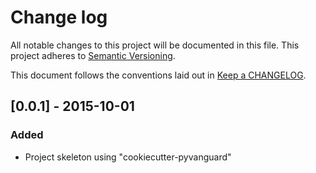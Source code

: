 # Change log
All notable changes to this project will be documented in this file.
This project adheres to [Semantic Versioning](http://semver.org/).

This document follows the conventions laid out in [Keep a CHANGELOG][keep].

## [0.0.1] - 2015-10-01
### Added
* Project skeleton using "cookiecutter-pyvanguard"


[keep]: http://keepachangelog.com/
